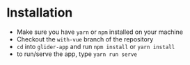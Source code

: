 # Installation

* Make sure you have `yarn` or `npm` installed on your machine
* Checkout the `with-vue` branch of the repository
* `cd` into `glider-app` and run `npm install` or `yarn install`
* to run/serve the app, type `yarn run serve`